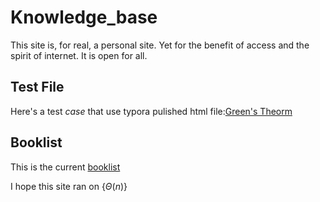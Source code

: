 # Knowledge_base
This site is, for real, a personal site. Yet for the benefit of access and the spirit of internet. It is open for all. 

## Test File
Here's a test *case* that use typora pulished html file:[Green's Theorm](https://simon-mo.github.io/PKB/multi.html)

## Booklist
This is the current [booklist](https://simon-mo.github.io/PKB/Booklist.html)

I hope this site ran on {$\Theta(n)$}
